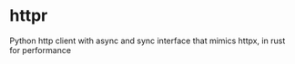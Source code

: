 # httpr
Python http client with async and sync interface that mimics httpx, in rust for performance
